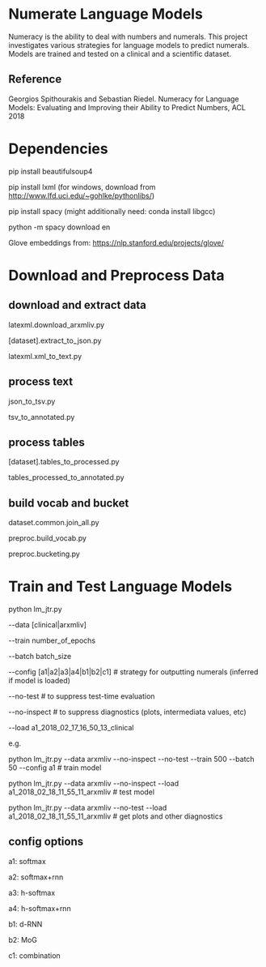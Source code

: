 Numerate Language Models
========================

Numeracy is the ability to deal with numbers and numerals.
This project investigates various strategies for language models to predict numerals.
Models are trained and tested on a clinical and a scientific dataset.

## Reference
Georgios Spithourakis and Sebastian Riedel. Numeracy for Language Models: Evaluating and Improving their Ability to Predict Numbers, ACL 2018


Dependencies
==============
pip install beautifulsoup4

pip install lxml (for windows, download from http://www.lfd.uci.edu/~gohlke/pythonlibs/)

pip install spacy  (might additionally need: conda install libgcc)

python -m spacy download en

Glove embeddings from:  https://nlp.stanford.edu/projects/glove/


Download and Preprocess Data
============================

## download and extract data

latexml.download_arxmliv.py

[dataset].extract_to_json.py

latexml.xml_to_text.py

## process text

json_to_tsv.py

tsv_to_annotated.py

## process tables

[dataset].tables_to_processed.py

tables_processed_to_annotated.py

## build vocab and bucket

dataset.common.join_all.py

preproc.build_vocab.py

preproc.bucketing.py

Train and Test Language Models
==============================

python lm_jtr.py

--data [clinical|arxmliv]

--train number_of_epochs

--batch batch_size

--config [a1|a2|a3|a4|b1|b2|c1]  # strategy for outputting numerals (inferred if model is loaded)

--no-test    # to suppress test-time evaluation

--no-inspect # to suppress diagnostics (plots, intermediata values, etc)

--load a1_2018_02_17_16_50_13_clinical

e.g.

python lm_jtr.py --data arxmliv --no-inspect --no-test --train 500 --batch 50 --config a1  # train model

python lm_jtr.py --data arxmliv --no-inspect --load a1_2018_02_18_11_55_11_arxmliv   # test model

python lm_jtr.py --data arxmliv --no-test --load  a1_2018_02_18_11_55_11_arxmliv   # get plots and other diagnostics


## config options
a1: softmax

a2: softmax+rnn

a3: h-softmax

a4: h-softmax+rnn

b1: d-RNN

b2: MoG

c1: combination



